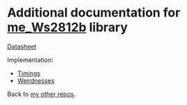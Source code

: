 # Additional documentation for [me_Ws2812b]() library

[Datasheet](Datasheets/RGB%20LED%20stripe%20-%20WS2812B.pdf)

Implementation:
  * [Timings](Timings)
  * [Weirdnesses](Weird%20outputs)

Back to [my other repos](https://github.com/martin-eden/contents).
